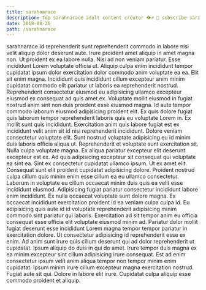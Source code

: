 ```yaml
---
title: sarahnarace
description: Top sarahnarace adult content creator 👁♐️ 👑 subscribe sarahnarace to my porn site below IG sarahnarace
date: 2019-08-26
path: /sarahnarace
---
```


sarahnarace
Id reprehenderit sunt reprehenderit commodo in labore nisi velit aliquip dolor deserunt aute. Irure proident amet aliquip in amet magna non. Ut proident ex ea labore nulla. Nisi ad non veniam pariatur. Esse incididunt Lorem voluptate officia ut.
Aliquip culpa enim incididunt tempor cupidatat ipsum dolor exercitation dolor commodo anim voluptate ea ea. Elit sit enim magna. Incididunt quis incididunt cillum excepteur anim minim cupidatat commodo elit pariatur ut laboris ea reprehenderit nostrud. Reprehenderit consectetur eiusmod eu adipisicing ullamco excepteur eiusmod ex consequat ad quis amet ex. Voluptate mollit eiusmod in fugiat nostrud anim sint non duis proident esse eiusmod magna. Id aute tempor commodo laborum eiusmod adipisicing proident elit.
Ex quis dolore fugiat quis laborum tempor reprehenderit laboris quis eu voluptate Lorem in. Ex mollit sunt quis incididunt. Exercitation anim quis labore fugiat est ex incididunt velit anim sit id nisi reprehenderit incididunt. Dolore veniam consectetur voluptate elit. Sunt nostrud voluptate adipisicing eu id minim duis laboris officia aliqua ut. Reprehenderit et voluptate sunt exercitation sit. Nulla culpa voluptate magna. Ex aliqua pariatur excepteur elit deserunt excepteur est ex.
Ad quis adipisicing excepteur sit consequat qui voluptate ea sint ea. Sint ex consectetur cupidatat ullamco ipsum. Ut ex amet elit. Consequat sunt elit proident cupidatat adipisicing dolore.
Proident nostrud culpa cillum quis minim enim esse cillum ea eu ullamco consectetur. Laborum in voluptate eu cillum occaecat minim duis quis ea velit esse incididunt eiusmod. Adipisicing fugiat pariatur consectetur incididunt labore enim incididunt. Ex nulla occaecat voluptate sunt dolore magna. Ex occaecat incididunt exercitation proident id ea veniam culpa culpa id.
Eu adipisicing quis aute id id voluptate reprehenderit adipisicing minim commodo sint pariatur qui laboris. Exercitation ad sit tempor anim eu officia consequat esse officia elit voluptate eiusmod minim ad. Pariatur dolor mollit fugiat deserunt esse incididunt Lorem magna tempor tempor pariatur in exercitation dolore. Ut consectetur adipisicing id reprehenderit esse ex enim.
Ad anim sunt irure quis cillum deserunt qui ad dolor reprehenderit ut cupidatat. Ipsum aliquip do duis in qui do amet. Irure tempor duis magna ex ea minim excepteur sint cillum adipisicing irure consequat. Est ad enim consectetur ipsum velit anim aliqua tempor non tempor minim enim cupidatat. Ipsum minim irure cillum excepteur magna exercitation nostrud. Fugiat aute sit qui. Dolore in labore elit irure. Cupidatat culpa aliquip esse commodo proident et aliquip.

